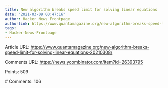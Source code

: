 ```yaml
---
title: New algorithm breaks speed limit for solving linear equations
date: "2021-03-09 00:47:16"
author: Hacker News Frontpage
authorlink: https://www.quantamagazine.org/new-algorithm-breaks-speed-limit-for-solving-linear-equations-20210308/
tags:
- Hacker-News-Frontpage
---
```


<p>Article URL: <a href="https://www.quantamagazine.org/new-algorithm-breaks-speed-limit-for-solving-linear-equations-20210308/">https://www.quantamagazine.org/new-algorithm-breaks-speed-limit-for-solving-linear-equations-20210308/</a></p>
<p>Comments URL: <a href="https://news.ycombinator.com/item?id=26393795">https://news.ycombinator.com/item?id=26393795</a></p>
<p>Points: 509</p>
<p># Comments: 106</p>
